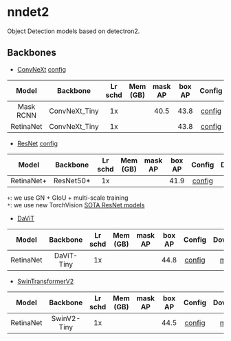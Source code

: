 # nndet2

Object Detection models based on detectron2.

## Backbones
- [ConvNeXt](https://arxiv.org/abs/2201.03545) [config](configs/convnext)

| Model  | Backbone   | Lr schd | Mem (GB) | mask AP | box AP | Config | Download |
|:---------:|:-------:|:-------:|:--------:|:--------------:|:------:|:------:|:--------:|
| Mask RCNN      | ConvNeXt_Tiny | 1x      |       |      40.5      |  43.8  | [config](configs/convnext/mask_rcnn_convnext_tiny_fpn_1x.py) | [model]()|
| RetinaNet      | ConvNeXt_Tiny | 1x      |       |            |  43.8  | [config](configs/convnext/retinanet_convnext_tiny_fpn_1x.py) | [model]()|

- [ResNet](https://arxiv.org/abs/1512.03385) [config](configs/resnet)

| Model  | Backbone   | Lr schd | Mem (GB) | mask AP | box AP | Config | Download |
|:---------:|:-------:|:-------:|:--------:|:--------------:|:------:|:------:|:--------:|
| RetinaNet+      | ResNet50* | 1x      |       |            |  41.9  | [config](configs/resnet/retinanet_R_50_torchvision_FPN_1x.py ) | [model]()|

`+`: we use GN + GIoU + multi-scale training  
`*`: we use new TorchVision [SOTA ResNet models](https://github.com/pytorch/vision/issues/3995#issuecomment-1013906621)


- [DaViT](https://arxiv.org/abs/2204.03645)

| Model  | Backbone   | Lr schd | Mem (GB) | mask AP | box AP | Config | Download |
|:---------:|:-------:|:-------:|:--------:|:--------------:|:------:|:------:|:--------:|
| RetinaNet     | DaViT-Tiny | 1x      |       |            |  44.8  | [config](configs/davit/retinanet_davit_tiny_fpn_1x.py) | [model]()|


- [SwinTransformerV2](https://arxiv.org/abs/2111.09883)

| Model  | Backbone   | Lr schd | Mem (GB) | mask AP | box AP | Config | Download |
|:---------:|:-------:|:-------:|:--------:|:--------------:|:------:|:------:|:--------:|
| RetinaNet     | SwinV2-Tiny | 1x      |       |            |  44.5  | [config](configs/swinv2/retinanet_swinv2_tiny_fpn_1x.py) | [model]()|

